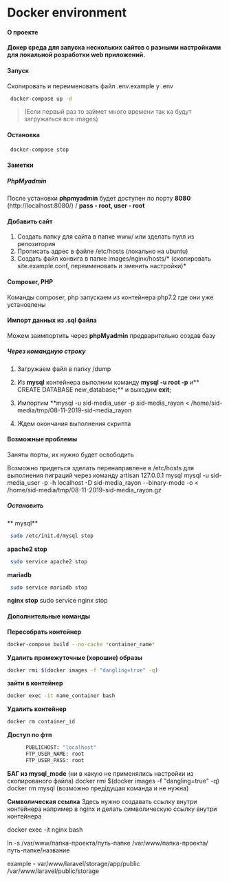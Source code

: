 # Docker environment
#### О проекте
**Докер среда для запуска нескольких сайтов с разными настройками для локальной розработки web приложений.**

#### Запуск
Скопировать и переименовать файл .env.example у .env

```bash
 docker-compose up -d
```
>  (Если первый раз то займет много времени так ка будут загружаться все images)
 
#### Остановка
```bash
 docker-compose stop
```
#### Заметки

##### PhpMyadmin
После установки **phpmyadmin** будет доступен по порту **8080** (http://localhost:8080/) / **pass - root, user - root**
#### Добавить сайт
1. Создать папку для сайта в папке www/ или зделать пулл из репозитория
2. Прописать адрес в файле /etc/hosts (локально на ubuntu)
3. Создать файл конвига в папке images/nginx/hosts/* (скопировать site.example.conf, переименовать и зменить настройки)*

#### Composer, PHP
Команды composer, php запускаем из контейнера php7.2 где они уже установлены

#### Импорт данных из .sql файла
Можем заимпортить через  **phpMyadmin** предварительно создав базу

##### Через командную строку
1. Загружаем файл в папку /dump
2. Из  **mysql** контейнера выполним команду **mysql -u root -p** и** CREATE DATABASE new_database;** и выходим  **exit**;
3. Импортим **mysql -u sid-media_user -p sid-media_rayon <  /home/sid-media/tmp/08-11-2019-sid-media_rayon

4. Ждем окончания выполнения скрипта

#### Возможные проблемы
Заняты порты, их нужно будет освободить

Возможно придеться зделать перенаправлене в /etc/hosts для выполнения пиграций через команду artisan
127.0.0.1       mysql
mysql -u sid-media_user -p -h  localhost -D sid-media_rayon  --binary-mode -o < /home/sid-media/tmp/08-11-2019-sid-media_rayon.gz

##### Остановить
**  mysql**
```bash
 sudo /etc/init.d/mysql stop
```

 **apache2 stop**
```bash
 sudo service apache2 stop
```
**mariadb**
```bash
 sudo service mariadb stop
```
 
 **nginx stop**
 sudo service nginx stop


#### Дополнительные команды
**Пересобрать контейнер**
```bash
docker-compose build --no-cache *container_name*
```

**Удалить  промежуточные (хорошие) образы**
```bash
docker rmi $(docker images -f "dangling=true" -q)
```

**зайти в контейнер**
```bash
docker exec -it name_container bash 
```

**Удалить контейнер**
```bash
docker rm container_id
```

**Доступ по фтп**
```bash
      PUBLICHOST: "localhost"
      FTP_USER_NAME: root
      FTP_USER_PASS: root
```


**БАГ из mysql_mode** (ни в какую не применялись настройки из скопированого файла)
docker rmi $(docker images -f "dangling=true" -q)
docker rm mysql (возможно предідущая команда и не нужна)

**Символическая ссылка**
Здесь нужно создавать ссылку внутри контейнера например в nginx и делать символическую ссылку внутри контейнера

docker exec -it nginx  bash 

ln -s /var/www/папка-проекта/путь-папке /var/www/папка-проекта/путь-папке/название

example - var/www/laravel/storage/app/public /var/www/laravel/public/storage




